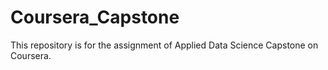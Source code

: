 # Coursera_Capstone
This repository is for the assignment of Applied Data Science Capstone on Coursera.
